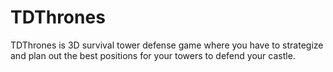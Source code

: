 # TDThrones
TDThrones is 3D survival tower defense game where you have to strategize and plan out the best positions for your towers to defend your castle.
